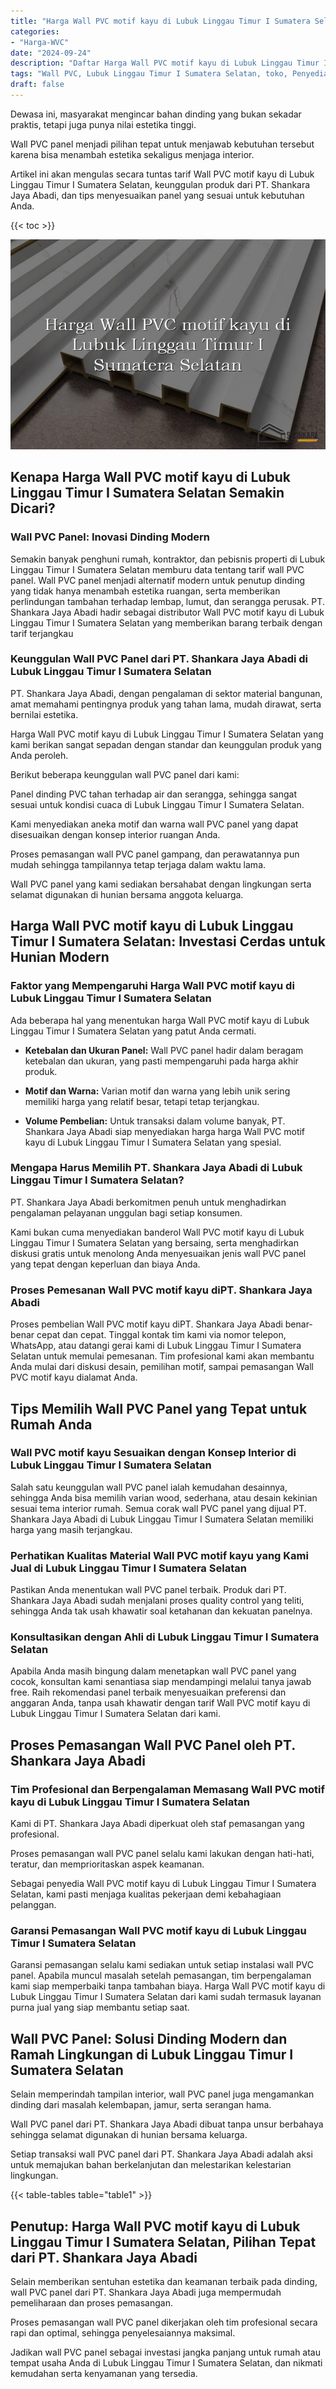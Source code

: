 ```yaml
---
title: "Harga Wall PVC motif kayu di Lubuk Linggau Timur I Sumatera Selatan"
categories: 
- "Harga-WVC"
date: "2024-09-24"
description: "Daftar Harga Wall PVC motif kayu di Lubuk Linggau Timur I Sumatera Selatan untuk hunian, kantor, serta ritel. Material terbaik, variasi motif, warna modern, beserta layanan instalasi dikerjakan oleh tenaga ahli profesional serta garansi resmi!|Servis distribusi Wall PVC motif kayu di Lubuk Linggau Timur I Sumatera Selatan untuk kebutuhan rumah, perkantoran, maupun gerai, dengan produk berkualitas dan instalasi oleh teknisi berpengalaman serta kepastian resmi.|Pilihan Wall PVC motif kayu di Lubuk Linggau Timur I Sumatera Selatan yang terpercaya bagi hunian, kantor, serta ritel, dengan produk terbaik dan pemasangan ditangani oleh tenaga ahli berpengalaman dan garansi resmi.|Penjualan Wall PVC motif kayu di Lubuk Linggau Timur I Sumatera Selatan untuk tempat tinggal, kantor, serta toko, dengan material terbaik dan penempatan dikerjakan oleh tim berpengalaman, disertai beserta garansi resmi.}"
tags: "Wall PVC, Lubuk Linggau Timur I Sumatera Selatan, toko, Penyedia, distributor"
draft: false
---
```


Dewasa ini, masyarakat mengincar bahan dinding yang bukan sekadar praktis, tetapi juga punya nilai estetika tinggi.

Wall PVC panel menjadi pilihan tepat untuk menjawab kebutuhan tersebut karena bisa menambah estetika sekaligus menjaga interior.

Artikel ini akan mengulas secara tuntas tarif Wall PVC motif kayu di Lubuk Linggau Timur I Sumatera Selatan, keunggulan produk dari PT. Shankara Jaya Abadi, dan tips menyesuaikan panel yang sesuai untuk kebutuhan Anda.

{{< toc >}}

![Harga Wall PVC motif kayu di Lubuk Linggau Timur I Sumatera Selatan](/images/Harga-WVC/Harga-Wall-PVC-motif-kayu-di-Lubuk-Linggau-Timur-I-Sumatera-Selatan.png)


## Kenapa Harga Wall PVC motif kayu di Lubuk Linggau Timur I Sumatera Selatan Semakin Dicari?

### Wall PVC Panel: Inovasi Dinding Modern

Semakin banyak penghuni rumah, kontraktor, dan pebisnis properti di Lubuk Linggau Timur I Sumatera Selatan memburu data tentang tarif wall PVC panel. Wall PVC panel menjadi alternatif modern untuk penutup dinding yang tidak hanya menambah estetika ruangan, serta memberikan perlindungan tambahan terhadap lembap, lumut, dan serangga perusak. PT. Shankara Jaya Abadi hadir sebagai distributor Wall PVC motif kayu di Lubuk Linggau Timur I Sumatera Selatan yang memberikan barang terbaik dengan tarif terjangkau

### Keunggulan Wall PVC Panel dari PT. Shankara Jaya Abadi di Lubuk Linggau Timur I Sumatera Selatan

PT. Shankara Jaya Abadi, dengan pengalaman di sektor material bangunan, amat memahami pentingnya produk yang tahan lama, mudah dirawat, serta bernilai estetika.

Harga Wall PVC motif kayu di Lubuk Linggau Timur I Sumatera Selatan yang kami berikan sangat sepadan dengan standar dan keunggulan produk yang Anda peroleh.

Berikut beberapa keunggulan wall PVC panel dari kami:

Panel dinding PVC tahan terhadap air dan serangga, sehingga sangat sesuai untuk kondisi cuaca di Lubuk Linggau Timur I Sumatera Selatan.

Kami menyediakan aneka motif dan warna wall PVC panel yang dapat disesuaikan dengan konsep interior ruangan Anda.

Proses pemasangan wall PVC panel gampang, dan perawatannya pun mudah sehingga tampilannya tetap terjaga dalam waktu lama.

Wall PVC panel yang kami sediakan bersahabat dengan lingkungan serta selamat digunakan di hunian bersama anggota keluarga.

## Harga Wall PVC motif kayu di Lubuk Linggau Timur I Sumatera Selatan: Investasi Cerdas untuk Hunian Modern

### Faktor yang Mempengaruhi Harga Wall PVC motif kayu di Lubuk Linggau Timur I Sumatera Selatan

Ada beberapa hal yang menentukan harga Wall PVC motif kayu di Lubuk Linggau Timur I Sumatera Selatan yang patut Anda cermati.

- **Ketebalan dan Ukuran Panel:** Wall PVC panel hadir dalam beragam ketebalan dan ukuran, yang pasti mempengaruhi pada harga akhir produk.

- **Motif dan Warna:** Varian motif dan warna yang lebih unik sering memiliki harga yang relatif besar, tetapi tetap terjangkau.

- **Volume Pembelian:** Untuk transaksi dalam volume banyak, PT. Shankara Jaya Abadi siap menyediakan harga harga Wall PVC motif kayu di Lubuk Linggau Timur I Sumatera Selatan yang spesial.

### Mengapa Harus Memilih PT. Shankara Jaya Abadi di Lubuk Linggau Timur I Sumatera Selatan?

PT. Shankara Jaya Abadi berkomitmen penuh untuk menghadirkan pengalaman pelayanan unggulan bagi setiap konsumen.

Kami bukan cuma menyediakan banderol Wall PVC motif kayu di Lubuk Linggau Timur I Sumatera Selatan yang bersaing, serta menghadirkan diskusi gratis untuk menolong Anda menyesuaikan jenis wall PVC panel yang tepat dengan keperluan dan biaya Anda.

### Proses Pemesanan Wall PVC motif kayu diPT. Shankara Jaya Abadi

Proses pembelian Wall PVC motif kayu diPT. Shankara Jaya Abadi benar-benar cepat dan cepat. Tinggal kontak tim kami via nomor telepon, WhatsApp, atau datangi gerai kami di Lubuk Linggau Timur I Sumatera Selatan untuk memulai pemesanan. Tim profesional kami akan membantu Anda mulai dari diskusi desain, pemilihan motif, sampai pemasangan Wall PVC motif kayu dialamat Anda.

## Tips Memilih Wall PVC Panel yang Tepat untuk Rumah Anda

### Wall PVC motif kayu Sesuaikan dengan Konsep Interior di Lubuk Linggau Timur I Sumatera Selatan

Salah satu keunggulan wall PVC panel ialah kemudahan desainnya, sehingga Anda bisa memilih varian wood, sederhana, atau desain kekinian sesuai tema interior rumah. Semua corak wall PVC panel yang dijual PT. Shankara Jaya Abadi di Lubuk Linggau Timur I Sumatera Selatan memiliki harga yang masih terjangkau.

### Perhatikan Kualitas Material Wall PVC motif kayu yang Kami Jual di Lubuk Linggau Timur I Sumatera Selatan

Pastikan Anda menentukan wall PVC panel terbaik. Produk dari PT. Shankara Jaya Abadi sudah menjalani proses quality control yang teliti, sehingga Anda tak usah khawatir soal ketahanan dan kekuatan panelnya.

### Konsultasikan dengan Ahli di Lubuk Linggau Timur I Sumatera Selatan

Apabila Anda masih bingung dalam menetapkan wall PVC panel yang cocok, konsultan kami senantiasa siap mendampingi melalui tanya jawab free. Raih rekomendasi panel terbaik menyesuaikan preferensi dan anggaran Anda, tanpa usah khawatir dengan tarif Wall PVC motif kayu di Lubuk Linggau Timur I Sumatera Selatan dari kami.

## Proses Pemasangan Wall PVC Panel oleh PT. Shankara Jaya Abadi

### Tim Profesional dan Berpengalaman Memasang Wall PVC motif kayu di Lubuk Linggau Timur I Sumatera Selatan

Kami di PT. Shankara Jaya Abadi diperkuat oleh staf pemasangan yang profesional.

Proses pemasangan wall PVC panel selalu kami lakukan dengan hati-hati, teratur, dan memprioritaskan aspek keamanan.

Sebagai penyedia Wall PVC motif kayu di Lubuk Linggau Timur I Sumatera Selatan, kami pasti menjaga kualitas pekerjaan demi kebahagiaan pelanggan.

### Garansi Pemasangan Wall PVC motif kayu di Lubuk Linggau Timur I Sumatera Selatan

Garansi pemasangan selalu kami sediakan untuk setiap instalasi wall PVC panel. Apabila muncul masalah setelah pemasangan, tim berpengalaman kami siap memperbaiki tanpa tambahan biaya. Harga Wall PVC motif kayu di Lubuk Linggau Timur I Sumatera Selatan dari kami sudah termasuk layanan purna jual yang siap membantu setiap saat.

## Wall PVC Panel: Solusi Dinding Modern dan Ramah Lingkungan di Lubuk Linggau Timur I Sumatera Selatan

Selain memperindah tampilan interior, wall PVC panel juga mengamankan dinding dari masalah kelembapan, jamur, serta serangan hama.

Wall PVC panel dari PT. Shankara Jaya Abadi dibuat tanpa unsur berbahaya sehingga selamat digunakan di hunian bersama keluarga.

Setiap transaksi wall PVC panel dari PT. Shankara Jaya Abadi adalah aksi untuk memajukan bahan berkelanjutan dan melestarikan kelestarian lingkungan.

{{< table-tables table="table1" >}}

## Penutup: Harga Wall PVC motif kayu di Lubuk Linggau Timur I Sumatera Selatan, Pilihan Tepat dari PT. Shankara Jaya Abadi

Selain memberikan sentuhan estetika dan keamanan terbaik pada dinding, wall PVC panel dari PT. Shankara Jaya Abadi juga mempermudah pemeliharaan dan proses pemasangan.

Proses pemasangan wall PVC panel dikerjakan oleh tim profesional secara rapi dan optimal, sehingga penyelesaiannya maksimal.

Jadikan wall PVC panel sebagai investasi jangka panjang untuk rumah atau tempat usaha Anda di Lubuk Linggau Timur I Sumatera Selatan, dan nikmati kemudahan serta kenyamanan yang tersedia.